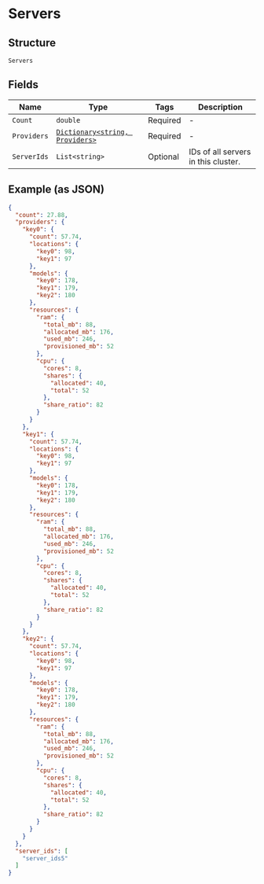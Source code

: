 
# Servers

## Structure

`Servers`

## Fields

| Name | Type | Tags | Description |
|  --- | --- | --- | --- |
| `Count` | `double` | Required | - |
| `Providers` | [`Dictionary<string, Providers>`](../../doc/models/providers.md) | Required | - |
| `ServerIds` | `List<string>` | Optional | IDs of all servers in this cluster. |

## Example (as JSON)

```json
{
  "count": 27.88,
  "providers": {
    "key0": {
      "count": 57.74,
      "locations": {
        "key0": 98,
        "key1": 97
      },
      "models": {
        "key0": 178,
        "key1": 179,
        "key2": 180
      },
      "resources": {
        "ram": {
          "total_mb": 88,
          "allocated_mb": 176,
          "used_mb": 246,
          "provisioned_mb": 52
        },
        "cpu": {
          "cores": 8,
          "shares": {
            "allocated": 40,
            "total": 52
          },
          "share_ratio": 82
        }
      }
    },
    "key1": {
      "count": 57.74,
      "locations": {
        "key0": 98,
        "key1": 97
      },
      "models": {
        "key0": 178,
        "key1": 179,
        "key2": 180
      },
      "resources": {
        "ram": {
          "total_mb": 88,
          "allocated_mb": 176,
          "used_mb": 246,
          "provisioned_mb": 52
        },
        "cpu": {
          "cores": 8,
          "shares": {
            "allocated": 40,
            "total": 52
          },
          "share_ratio": 82
        }
      }
    },
    "key2": {
      "count": 57.74,
      "locations": {
        "key0": 98,
        "key1": 97
      },
      "models": {
        "key0": 178,
        "key1": 179,
        "key2": 180
      },
      "resources": {
        "ram": {
          "total_mb": 88,
          "allocated_mb": 176,
          "used_mb": 246,
          "provisioned_mb": 52
        },
        "cpu": {
          "cores": 8,
          "shares": {
            "allocated": 40,
            "total": 52
          },
          "share_ratio": 82
        }
      }
    }
  },
  "server_ids": [
    "server_ids5"
  ]
}
```


